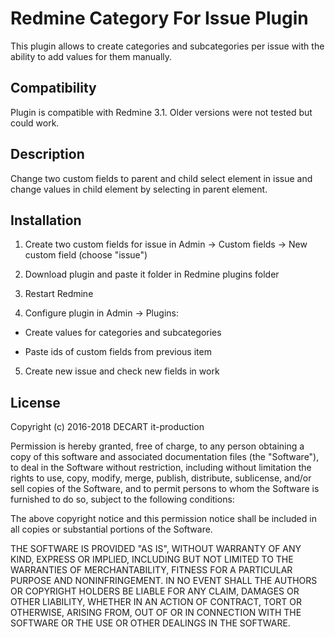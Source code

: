 # Redmine Category For Issue Plugin
This plugin allows to create categories and subcategories per issue with the ability to add values for them manually.

## Compatibility
Plugin is compatible with Redmine 3.1. Older versions were not tested but could work.

## Description

Change two custom fields to parent and child select element in issue and change values in child element by selecting in parent element.

## Installation

1. Create two custom fields for issue in Admin -> Custom fields -> New custom field (choose "issue")

2. Download plugin and paste it folder in Redmine plugins folder

3. Restart Redmine

4. Configure plugin in Admin -> Plugins:

  - Create values for categories and subcategories

  - Paste ids of custom fields from previous item

5. Create new issue and check new fields in work

## License
Copyright (c) 2016-2018 DECART it-production

Permission is hereby granted, free of charge, to any person obtaining a copy of this software and associated documentation files (the "Software"), to deal in the Software without restriction, including without limitation the rights to use, copy, modify, merge, publish, distribute, sublicense, and/or sell copies of the Software, and to permit persons to whom the Software is furnished to do so, subject to the following conditions:

The above copyright notice and this permission notice shall be included in all copies or substantial portions of the Software.

THE SOFTWARE IS PROVIDED "AS IS", WITHOUT WARRANTY OF ANY KIND, EXPRESS OR IMPLIED, INCLUDING BUT NOT LIMITED TO THE WARRANTIES OF MERCHANTABILITY, FITNESS FOR A PARTICULAR PURPOSE AND NONINFRINGEMENT. IN NO EVENT SHALL THE AUTHORS OR COPYRIGHT HOLDERS BE LIABLE FOR ANY CLAIM, DAMAGES OR OTHER LIABILITY, WHETHER IN AN ACTION OF CONTRACT, TORT OR OTHERWISE, ARISING FROM, OUT OF OR IN CONNECTION WITH THE SOFTWARE OR THE USE OR OTHER DEALINGS IN THE SOFTWARE.